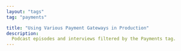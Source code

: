 ```yaml
---
layout: "tags"
tag: "payments"

title: "Using Various Payment Gateways in Production"
description:
  Podcast episodes and interviews filtered by the Payments tag. 
---
```

